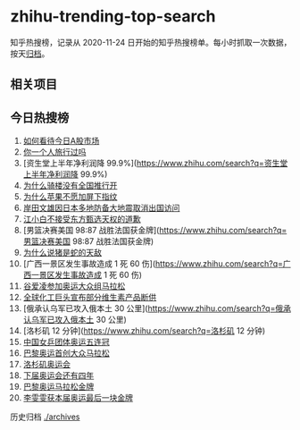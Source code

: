 # zhihu-trending-top-search

知乎热搜榜，记录从 2020-11-24
日开始的知乎热搜榜单。每小时抓取一次数据，按天[归档](./archives)。

## 相关项目

## 今日热搜榜

<!-- BEGIN -->
<!-- 最后更新时间 Thu Aug 15 2024 14:13:10 GMT+0800 (China Standard Time) -->

1. [如何看待今日A股市场](https://www.zhihu.com/search?q=如何看待今日A股市场)
1. [你一个人旅行过吗](https://www.zhihu.com/search?q=你一个人旅行过吗)
1. [资生堂上半年净利润降
   99.9%](https://www.zhihu.com/search?q=资生堂上半年净利润降 99.9%)
1. [为什么骑楼没有全国推行开](https://www.zhihu.com/search?q=为什么骑楼没有全国推行开)
1. [为什么苹果不愿加屏下指纹](https://www.zhihu.com/search?q=为什么苹果不愿加屏下指纹)
1. [岸田文雄因日本多地防备大地震取消出国访问](https://www.zhihu.com/search?q=岸田文雄因日本多地防备大地震取消出国访问)
1. [江小白不接受东方甄选天权的道歉](https://www.zhihu.com/search?q=江小白不接受东方甄选天权的道歉)
1. [男篮决赛美国 98:87
   战胜法国获金牌](https://www.zhihu.com/search?q=男篮决赛美国 98:87
   战胜法国获金牌)
1. [为什么说猪是蛇的天敌](https://www.zhihu.com/search?q=为什么说猪是蛇的天敌)
1. [广西一景区发生事故造成 1 死 60
   伤](https://www.zhihu.com/search?q=广西一景区发生事故造成 1 死 60 伤)
1. [谷爱凌参加奥运大众组马拉松](https://www.zhihu.com/search?q=谷爱凌参加奥运大众组马拉松)
1. [全球化工巨头宣布部分维生素产品断供](https://www.zhihu.com/search?q=全球化工巨头宣布部分维生素产品断供)
1. [俄承认乌军已攻入俄本土 30
   公里](https://www.zhihu.com/search?q=俄承认乌军已攻入俄本土 30 公里)
1. [洛杉矶 12 分钟](https://www.zhihu.com/search?q=洛杉矶 12 分钟)
1. [中国女乒团体奥运五连冠](https://www.zhihu.com/search?q=中国女乒团体奥运五连冠)
1. [巴黎奥运首创大众马拉松](https://www.zhihu.com/search?q=巴黎奥运首创大众马拉松)
1. [洛杉矶奥运会](https://www.zhihu.com/search?q=洛杉矶奥运会)
1. [下届奥运会还有四年](https://www.zhihu.com/search?q=下届奥运会还有四年)
1. [巴黎奥运马拉松金牌](https://www.zhihu.com/search?q=巴黎奥运马拉松金牌)
1. [李雯雯获本届奥运最后一块金牌](https://www.zhihu.com/search?q=李雯雯获本届奥运最后一块金牌)

<!-- END -->

历史归档 [./archives](./archives)
